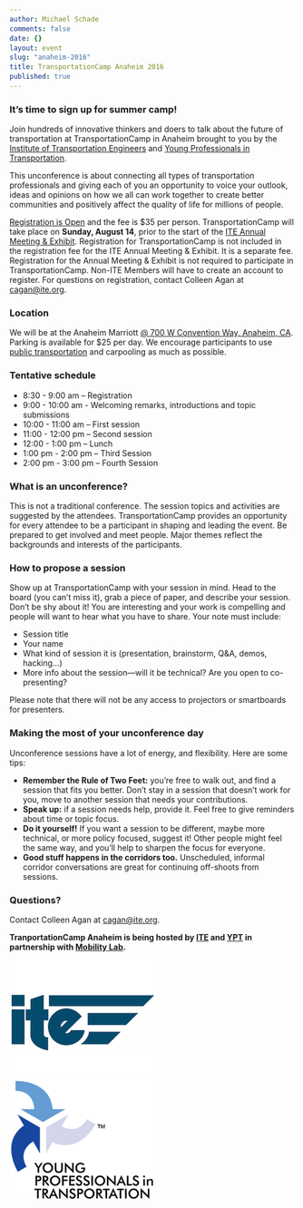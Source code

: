 ```yaml
---
author: Michael Schade
comments: false
date: {}
layout: event
slug: "anaheim-2016"
title: TransportationCamp Anaheim 2016
published: true
---
```

### It’s time to sign up for summer camp!

Join hundreds of innovative thinkers and doers to talk about the future of transportation at TransportationCamp in Anaheim brought to you by the [Institute of Transportation Engineers](http://www.ite.org/) and [Young Professionals in Transportation](https://yptransportation.org/).

This unconference is about connecting all types of transportation professionals and giving each of you an opportunity to voice your outlook, ideas and opinions on how we all can work together to create better communities and positively affect the quality of life for millions of people.   

[Registration is Open](http://ecommerce.ite.org/imis/iCommerce/Events/Event_Display.aspx?EventKey=ITE2016AM) and the fee is $35 per person. TransportationCamp will take place on **Sunday, August 14**, prior to the start of the [ITE Annual Meeting & Exhibit](http://www.ite.org/annualmeeting/). Registration for TransportationCamp is not included in the registration fee for the ITE Annual Meeting & Exhibit. It is a separate fee. Registration for the Annual Meeting & Exhibit is not required to participate in TransportationCamp.  Non-ITE Members will have to create an account to register. For questions on registration, contact Colleen Agan at [cagan@ite.org](cagan@ite.org).

### Location

We will be at the Anaheim Marriott [@ 700 W Convention Way, Anaheim, CA](https://goo.gl/maps/5bdFXi9KBPC2). Parking is available for $25 per day. We encourage participants to use [public transportation](http://www.ite.org/annualmeeting/around.asp) and carpooling as much as possible.

### Tentative schedule

* 8:30 - 9:00 am – Registration
* 9:00 - 10:00 am - Welcoming remarks, introductions and topic submissions
* 10:00 - 11:00 am – First session
* 11:00 - 12:00 pm – Second session
* 12:00 - 1:00 pm – Lunch
* 1:00 pm - 2:00 pm – Third Session
* 2:00 pm - 3:00 pm – Fourth Session

### What is an unconference?

This is not a traditional conference. The session topics and activities are suggested by the attendees. TransportationCamp provides an opportunity for every attendee to be a participant in shaping and leading the event. Be prepared to get involved and meet people. Major themes reflect the backgrounds and interests of the participants.

### How to propose a session

Show up at TransportationCamp with your session in mind. Head to the board (you can’t miss it), grab a piece of paper, and describe your session. Don’t be shy about it! You are interesting and your work is compelling and people will want to hear what you have to share. Your note must include:

* Session title
* Your name
* What kind of session it is (presentation, brainstorm, Q&A, demos, hacking…)
* More info about the session—will it be technical? Are you open to co-presenting?

Please note that there will not be any access to projectors or smartboards for presenters.

### Making the most of your unconference day

Unconference sessions have a lot of energy, and flexibility. Here are some tips:

* **Remember the Rule of Two Feet:** you’re free to walk out, and find a session that fits you better. Don’t stay in a session that doesn’t work for you, move to another session that needs your contributions.
* **Speak up:** if a session needs help, provide it. Feel free to give reminders about time or topic focus.
* **Do it yourself!** If you want a session to be different, maybe more technical, or more policy focused, suggest it! Other people might feel the same way, and you’ll help to sharpen the focus for everyone.
* **Good stuff happens in the corridors too.** Unscheduled, informal corridor conversations are great for continuing off-shoots from sessions.

### Questions?

Contact Colleen Agan at [cagan@ite.org](cagan@ite.org).

**TranportationCamp Anaheim is being hosted by [ITE](http://www.ite.org/) and [YPT](https://yptransportation.org/) in partnership with [Mobility Lab](http://mobilitylab.org/).**

<a href="http://www.ite.org/"><img src="ite.png" width="255" height="210"></a> &nbsp;&nbsp;&nbsp;&nbsp;&nbsp;&nbsp;&nbsp;&nbsp;&nbsp;&nbsp; <a href="https://yptransportation.org/"><img src="ypt.png" width="255" height="210"></a>
